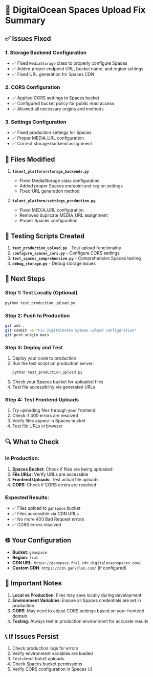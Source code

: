 # 🚀 DigitalOcean Spaces Upload Fix Summary

## ✅ **Issues Fixed**

### 1. **Storage Backend Configuration**
- ✅ Fixed `MediaStorage` class to properly configure Spaces
- ✅ Added proper endpoint URL, bucket name, and region settings
- ✅ Fixed URL generation for Spaces CDN

### 2. **CORS Configuration**
- ✅ Applied CORS settings to Spaces bucket
- ✅ Configured bucket policy for public read access
- ✅ Allowed all necessary origins and methods

### 3. **Settings Configuration**
- ✅ Fixed production settings for Spaces
- ✅ Proper MEDIA_URL configuration
- ✅ Correct storage backend assignment

## 🔧 **Files Modified**

1. **`talent_platform/storage_backends.py`**
   - Fixed MediaStorage class configuration
   - Added proper Spaces endpoint and region settings
   - Fixed URL generation method

2. **`talent_platform/settings_production.py`**
   - Fixed MEDIA_URL configuration
   - Removed duplicate MEDIA_URL assignment
   - Proper Spaces configuration

## 🧪 **Testing Scripts Created**

1. **`test_production_upload.py`** - Test upload functionality
2. **`configure_spaces_cors.py`** - Configure CORS settings
3. **`test_spaces_comprehensive.py`** - Comprehensive Spaces testing
4. **`debug_storage.py`** - Debug storage issues

## 🚀 **Next Steps**

### **Step 1: Test Locally (Optional)**
```bash
python test_production_upload.py
```

### **Step 2: Push to Production**
```bash
git add .
git commit -m "Fix DigitalOcean Spaces upload configuration"
git push origin main
```

### **Step 3: Deploy and Test**
1. Deploy your code to production
2. Run the test script on production server:
   ```bash
   python test_production_upload.py
   ```
3. Check your Spaces bucket for uploaded files
4. Test file accessibility via generated URLs

### **Step 4: Test Frontend Uploads**
1. Try uploading files through your frontend
2. Check if 400 errors are resolved
3. Verify files appear in Spaces bucket
4. Test file URLs in browser

## 🔍 **What to Check**

### **In Production:**
1. **Spaces Bucket**: Check if files are being uploaded
2. **File URLs**: Verify URLs are accessible
3. **Frontend Uploads**: Test actual file uploads
4. **CORS**: Check if CORS errors are resolved

### **Expected Results:**
- ✅ Files upload to `ganspace` bucket
- ✅ Files accessible via CDN URLs
- ✅ No more 400 Bad Request errors
- ✅ CORS errors resolved

## 🌐 **Your Configuration**

- **Bucket**: `ganspace`
- **Region**: `fra1`
- **CDN URL**: `https://ganspace.fra1.cdn.digitaloceanspaces.com/`
- **Custom CDN**: `https://cdn.gan7club.com/` (if configured)

## 🚨 **Important Notes**

1. **Local vs Production**: Files may save locally during development
2. **Environment Variables**: Ensure all Spaces credentials are set in production
3. **CORS**: May need to adjust CORS settings based on your frontend domain
4. **Testing**: Always test in production environment for accurate results

## 📞 **If Issues Persist**

1. Check production logs for errors
2. Verify environment variables are loaded
3. Test direct boto3 uploads
4. Check Spaces bucket permissions
5. Verify CORS configuration in Spaces UI 